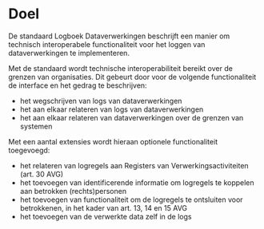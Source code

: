 # Doel

De standaard Logboek Dataverwerkingen beschrijft een manier om technisch interoperabele functionaliteit voor het
loggen van dataverwerkingen te implementeren.

Met de standaard wordt technische interoperabiliteit bereikt over de grenzen van organisaties. Dit gebeurt door voor de volgende functionaliteit de interface en het gedrag te beschrijven:

- het wegschrijven van logs van dataverwerkingen
- het aan elkaar relateren van logs van dataverwerkingen
- het aan elkaar relateren van dataverwerkingen over de grenzen van systemen

Met een aantal extensies wordt hieraan optionele functionaliteit toegevoegd:

- het relateren van logregels aan Registers van Verwerkingsactiviteiten (art. 30 AVG)
- het toevoegen van identificerende informatie om logregels te koppelen aan betrokken (rechts)personen
- het toevoegen van functionaliteit om de logregels te ontsluiten voor betrokkenen, in het kader van art. 13, 14 en 15 AVG
- het toevoegen van de verwerkte data zelf in de logs
